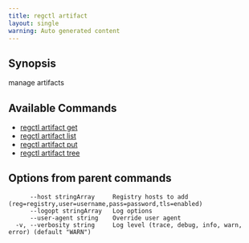 ```yaml
---
title: regctl artifact
layout: single
warning: Auto generated content
---
```


## Synopsis

manage artifacts

## Available Commands

- [regctl artifact get](./get)
- [regctl artifact list](./list)
- [regctl artifact put](./put)
- [regctl artifact tree](./tree)

## Options from parent commands

```text
      --host stringArray     Registry hosts to add (reg=registry,user=username,pass=password,tls=enabled)
      --logopt stringArray   Log options
      --user-agent string    Override user agent
  -v, --verbosity string     Log level (trace, debug, info, warn, error) (default "WARN")
```
